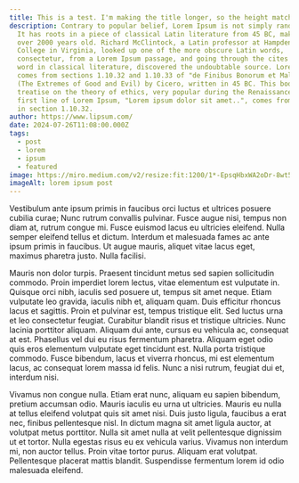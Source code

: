 ```yaml
---
title: This is a test. I'm making the title longer, so the height matches up
description: Contrary to popular belief, Lorem Ipsum is not simply random text.
  It has roots in a piece of classical Latin literature from 45 BC, making it
  over 2000 years old. Richard McClintock, a Latin professor at Hampden-Sydney
  College in Virginia, looked up one of the more obscure Latin words,
  consectetur, from a Lorem Ipsum passage, and going through the cites of the
  word in classical literature, discovered the undoubtable source. Lorem Ipsum
  comes from sections 1.10.32 and 1.10.33 of "de Finibus Bonorum et Malorum"
  (The Extremes of Good and Evil) by Cicero, written in 45 BC. This book is a
  treatise on the theory of ethics, very popular during the Renaissance. The
  first line of Lorem Ipsum, "Lorem ipsum dolor sit amet..", comes from a line
  in section 1.10.32.
author: https://www.lipsum.com/
date: 2024-07-26T11:08:00.000Z
tags:
  - post
  - lorem
  - ipsum
  - featured
image: https://miro.medium.com/v2/resize:fit:1200/1*-EpsqHbxWA2oDr-8wt5ogQ.jpeg
imageAlt: lorem ipsum post
---
```

Vestibulum ante ipsum primis in faucibus orci luctus et ultrices posuere cubilia curae; Nunc rutrum convallis pulvinar. Fusce augue nisi, tempus non diam at, rutrum congue mi. Fusce euismod lacus eu ultricies eleifend. Nulla semper eleifend tellus et dictum. Interdum et malesuada fames ac ante ipsum primis in faucibus. Ut augue mauris, aliquet vitae lacus eget, maximus pharetra justo. Nulla facilisi.



Mauris non dolor turpis. Praesent tincidunt metus sed sapien sollicitudin commodo. Proin imperdiet lorem lectus, vitae elementum est vulputate in. Quisque orci nibh, iaculis sed posuere ut, tempus sit amet neque. Etiam vulputate leo gravida, iaculis nibh et, aliquam quam. Duis efficitur rhoncus lacus et sagittis. Proin et pulvinar est, tempus tristique elit. Sed luctus urna et leo consectetur feugiat. Curabitur blandit risus et tristique ultricies. Nunc lacinia porttitor aliquam. Aliquam dui ante, cursus eu vehicula ac, consequat at est. Phasellus vel dui eu risus fermentum pharetra. Aliquam eget odio quis eros elementum vulputate eget tincidunt est. Nulla porta tristique commodo. Fusce bibendum, lacus et viverra rhoncus, mi est elementum lacus, ac consequat lorem massa id felis. Nunc a nisi rutrum, feugiat dui et, interdum nisi.



Vivamus non congue nulla. Etiam erat nunc, aliquam eu sapien bibendum, pretium accumsan odio. Mauris iaculis eu urna ut ultricies. Mauris eu nulla at tellus eleifend volutpat quis sit amet nisi. Duis justo ligula, faucibus a erat nec, finibus pellentesque nisl. In dictum magna sit amet ligula auctor, at volutpat metus porttitor. Nulla sit amet nulla at velit pellentesque dignissim ut et tortor. Nulla egestas risus eu ex vehicula varius. Vivamus non interdum mi, non auctor tellus. Proin vitae tortor purus. Aliquam erat volutpat. Pellentesque placerat mattis blandit. Suspendisse fermentum lorem id odio malesuada eleifend.
